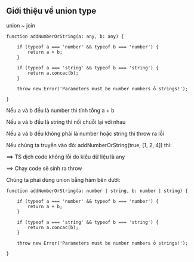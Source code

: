 ## Giới thiệu về union type

union ~ join

    function addNumberOrString(a: any, b: any) {

        if (typeof a === 'number' && typeof b === 'number') {
            return a + b;
        }

        if (typeof a === 'string' && typeof b === 'string') {
            return a.concac(b);
        }

        throw new Error('Parameters must be number numbers ỏ strings!');

    }

Nếu a và b đều là number thì tính tổng a + b

Nếu a và b đều là string thì nối chuỗi lại với nhau

Nếu a và b đều không phải là number hoặc string thì throw ra lỗi

Nếu chúng ta truyền vào đó: addNumberOrString(true, [1, 2, 4]) thì:

==> TS dịch code không lỗi do kiểu dữ liệu là any

==> Chạy code sẽ sinh ra throw

Chúng ta phải dùng union bằng hàm bên dưới:

    function addNumberOrString(a: number | string, b: number | string) {

        if (typeof a === 'number' && typeof b === 'number') {
            return a + b;
        }

        if (typeof a === 'string' && typeof b === 'string') {
            return a.concac(b);
        }

        throw new Error('Parameters must be number numbers ỏ strings!');

    }
